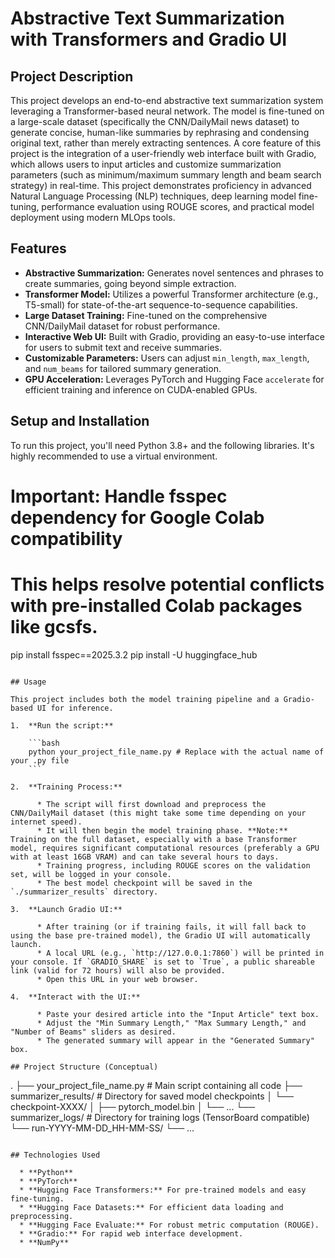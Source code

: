 # Abstractive Text Summarization with Transformers and Gradio UI

## Project Description

This project develops an end-to-end abstractive text summarization system leveraging a Transformer-based neural network. The model is fine-tuned on a large-scale dataset (specifically the CNN/DailyMail news dataset) to generate concise, human-like summaries by rephrasing and condensing original text, rather than merely extracting sentences. A core feature of this project is the integration of a user-friendly web interface built with Gradio, which allows users to input articles and customize summarization parameters (such as minimum/maximum summary length and beam search strategy) in real-time. This project demonstrates proficiency in advanced Natural Language Processing (NLP) techniques, deep learning model fine-tuning, performance evaluation using ROUGE scores, and practical model deployment using modern MLOps tools.

## Features

  * **Abstractive Summarization:** Generates novel sentences and phrases to create summaries, going beyond simple extraction.
  * **Transformer Model:** Utilizes a powerful Transformer architecture (e.g., T5-small) for state-of-the-art sequence-to-sequence capabilities.
  * **Large Dataset Training:** Fine-tuned on the comprehensive CNN/DailyMail dataset for robust performance.
  * **Interactive Web UI:** Built with Gradio, providing an easy-to-use interface for users to submit text and receive summaries.
  * **Customizable Parameters:** Users can adjust `min_length`, `max_length`, and `num_beams` for tailored summary generation.
  * **GPU Acceleration:** Leverages PyTorch and Hugging Face `accelerate` for efficient training and inference on CUDA-enabled GPUs.

## Setup and Installation

To run this project, you'll need Python 3.8+ and the following libraries. It's highly recommended to use a virtual environment.


# Important: Handle fsspec dependency for Google Colab compatibility
# This helps resolve potential conflicts with pre-installed Colab packages like gcsfs.
pip install fsspec==2025.3.2
pip install -U huggingface_hub
```

## Usage

This project includes both the model training pipeline and a Gradio-based UI for inference.

1.  **Run the script:**

    ```bash
    python your_project_file_name.py # Replace with the actual name of your .py file
    ```

2.  **Training Process:**

      * The script will first download and preprocess the CNN/DailyMail dataset (this might take some time depending on your internet speed).
      * It will then begin the model training phase. **Note:** Training on the full dataset, especially with a base Transformer model, requires significant computational resources (preferably a GPU with at least 16GB VRAM) and can take several hours to days.
      * Training progress, including ROUGE scores on the validation set, will be logged in your console.
      * The best model checkpoint will be saved in the `./summarizer_results` directory.

3.  **Launch Gradio UI:**

      * After training (or if training fails, it will fall back to using the base pre-trained model), the Gradio UI will automatically launch.
      * A local URL (e.g., `http://127.0.0.1:7860`) will be printed in your console. If `GRADIO_SHARE` is set to `True`, a public shareable link (valid for 72 hours) will also be provided.
      * Open this URL in your web browser.

4.  **Interact with the UI:**

      * Paste your desired article into the "Input Article" text box.
      * Adjust the "Min Summary Length," "Max Summary Length," and "Number of Beams" sliders as desired.
      * The generated summary will appear in the "Generated Summary" box.

## Project Structure (Conceptual)

```
.
├── your_project_file_name.py  # Main script containing all code
├── summarizer_results/        # Directory for saved model checkpoints
│   └── checkpoint-XXXX/
│       ├── pytorch_model.bin
│       └── ...
└── summarizer_logs/           # Directory for training logs (TensorBoard compatible)
    └── run-YYYY-MM-DD_HH-MM-SS/
        └── ...
```

## Technologies Used

  * **Python**
  * **PyTorch**
  * **Hugging Face Transformers:** For pre-trained models and easy fine-tuning.
  * **Hugging Face Datasets:** For efficient data loading and preprocessing.
  * **Hugging Face Evaluate:** For robust metric computation (ROUGE).
  * **Gradio:** For rapid web interface development.
  * **NumPy**


